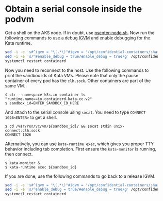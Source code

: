 # Obtain a serial console inside the podvm

Get a shell on the AKS node. If in doubt, use [nsenter-node.sh](https://github.com/alexei-led/nsenter/blob/master/nsenter-node.sh).
Now run the following commands to use a debug [IGVM](https://docs.google.com/presentation/d/1uWeyqtYV53Vtxd3ayYWWTLbxasYNr35a/) and enable debugging for the Kata runtime.

```sh
sed -i -e 's#^igvm = "\(.*\)"#igvm = "/opt/confidential-containers/share/kata-containers/kata-containers-igvm-debug.img"#g' /opt/confidential-containers/share/defaults/kata-containers/configuration-clh-snp.toml
sed -i -e 's/^#enable_debug = true/enable_debug = true/g' /opt/confidential-containers/share/defaults/kata-containers/configuration-clh-snp.toml
systemctl restart containerd
```

Now you need to reconnect to the host. Use the following commands to print the sandbox ids of Kata VMs.
Please note that only the pause container of every pod has the `clh.sock`.  Other containers are part of the same VM.

```shell-session
$ ctr --namespace k8s.io container ls "runtime.name==io.containerd.kata-cc.v2"
$ sandbox_id=ENTER_SANDBOX_ID_HERE
```

And attach to the serial console using `socat`. You need to type `CONNECT 1026<ENTER>` to get a shell.

```shell-session
$ cd /var/run/vc/vm/${sandbox_id}/ && socat stdin unix-connect:clh.sock
CONNECT 1026
```

Alternatively, you can use `kata-runtime exec`, which gives you proper TTY behavior including tab completion.
First ensure the `kata-monitor` is running, then connect.

```
$ kata-monitor &
$ kata-runtime exec ${sandbox_id}
```

If you are done, use the following commands to go back to a release IGVM.

```sh
sed -i -e 's#^igvm = "\(.*\)"#igvm = "/opt/confidential-containers/share/kata-containers/kata-containers-igvm.img"#g' /opt/confidential-containers/share/defaults/kata-containers/configuration-clh-snp.toml
sed -i -e 's/^enable_debug = true/#enable_debug = true/g' /opt/confidential-containers/share/defaults/kata-containers/configuration-clh-snp.toml
systemctl restart containerd
```
